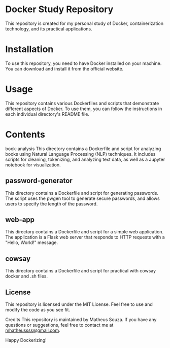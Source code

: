 # Docker Study Repository
This repository is created for my personal study of Docker, containerization technology, and its practical applications.

# Installation
To use this repository, you need to have Docker installed on your machine. You can download and install it from the official website.

# Usage
This repository contains various Dockerfiles and scripts that demonstrate different aspects of Docker. To use them, you can follow the instructions in each individual directory's README file.

# Contents
book-analysis
This directory contains a Dockerfile and script for analyzing books using Natural Language Processing (NLP) techniques. It includes scripts for cleaning, tokenizing, and analyzing text data, as well as a Jupyter notebook for visualization.

## password-generator
This directory contains a Dockerfile and script for generating passwords. The script uses the pwgen tool to generate secure passwords, and allows users to specify the length of the password.

## web-app
This directory contains a Dockerfile and script for a simple web application. The application is a Flask web server that responds to HTTP requests with a "Hello, World!" message.

## cowsay 
This directory contains a Dockerfile and script for practical with cowsay docker and .sh files.

## License
This repository is licensed under the MIT License. Feel free to use and modify the code as you see fit.

Credits
This repository is maintained by Matheus Souza. If you have any questions or suggestions, feel free to contact me at mhatheussss@gmail.com.

Happy Dockerizing!